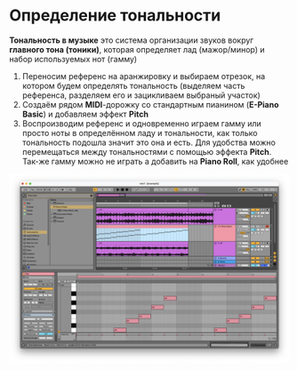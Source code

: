 # Определение тональности

**Тональность в музыке** это система организации звуков вокруг **главного тона (тоники)**, которая определяет лад (мажор/минор) и набор используемых нот (гамму)

1. Переносим референс на аранжировку и выбираем отрезок, на котором будем определять тональность (выделяем часть референса, разделяем его и зацикливаем выбраный участок)
2. Создаём рядом **MIDI**-дорожку со стандартным пианином (**E-Piano Basic**) и добавляем эффект **Pitch**
3. Воспроизводим референс и одновременно играем гамму или просто ноты в определённом ладу и тональности, как только тональность подошла значит это она и есть. Для удобства можно перемещаться между тональностями с помощью эффекта **Pitch**. Так-же гамму можно не играть а добавить на **Piano Roll**, как удобнее

![image](./images/tone.png)
